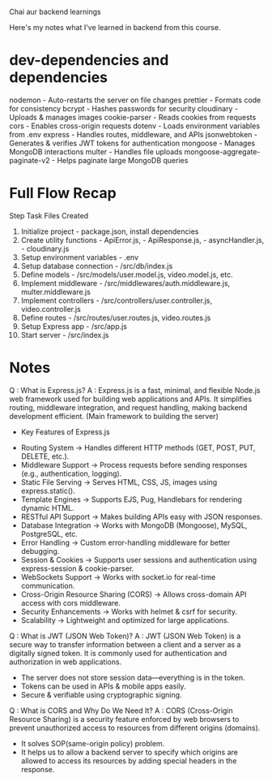 Chai aur backend learnings

Here's my notes what I've learned in backend from this course.


# dev-dependencies and dependencies
nodemon           -	Auto-restarts the server on file changes
prettier          -	Formats code for consistency
bcrypt            -	Hashes passwords for security
cloudinary        -	Uploads & manages images
cookie-parser     -	Reads cookies from requests
cors              -	Enables cross-origin requests
dotenv            -	Loads environment variables from .env
express           -	Handles routes, middleware, and APIs
jsonwebtoken      -	Generates & verifies JWT tokens for authentication
mongoose          -	Manages MongoDB interactions
multer            -	Handles file uploads
mongoose-aggregate-paginate-v2  - Helps paginate large MongoDB queries

# Full Flow Recap
Step	Task	Files Created
1.	Initialize project - package.json, install dependencies
2.	Create utility functions
        - ApiError.js, 
        - ApiResponse.js, 
        - asyncHandler.js, 
        - cloudinary.js
3.	Setup environment variables - .env
4.	Setup database connection - /src/db/index.js
5.	Define models - /src/models/user.model.js, video.model.js, etc.
6.	Implement middleware - /src/middlewares/auth.middleware.js, multer.middleware.js
7.	Implement controllers - /src/controllers/user.controller.js, video.controller.js
8.	Define routes - /src/routes/user.routes.js, video.routes.js
9.	Setup Express app - /src/app.js
10.	Start server - /src/index.js



# Notes
Q : What is Express.js?
A : Express.js is a fast, minimal, and flexible Node.js web framework used for building web applications and APIs. It simplifies routing, middleware integration, and request handling, making backend development efficient. (Main framework to building the server)
* Key Features of Express.js
- Routing System → Handles different HTTP methods (GET, POST, PUT, DELETE, etc.).
- Middleware Support → Process requests before sending responses (e.g., authentication, logging).
- Static File Serving → Serves HTML, CSS, JS, images using express.static().
- Template Engines → Supports EJS, Pug, Handlebars for rendering dynamic HTML.
- RESTful API Support → Makes building APIs easy with JSON responses.
- Database Integration → Works with MongoDB (Mongoose), MySQL, PostgreSQL, etc.
- Error Handling → Custom error-handling middleware for better debugging.
- Session & Cookies → Supports user sessions and authentication using express-session & cookie-parser.
- WebSockets Support → Works with socket.io for real-time communication.
- Cross-Origin Resource Sharing (CORS) → Allows cross-domain API access with cors middleware.
- Security Enhancements → Works with helmet & csrf for security.
- Scalability → Lightweight and optimized for large applications.


Q : What is JWT (JSON Web Token)?
A : JWT (JSON Web Token) is a secure way to transfer information between a client and a server as a digitally signed token. It is commonly used for authentication and authorization in web applications.
- The server does not store session data—everything is in the token.
- Tokens can be used in APIs & mobile apps easily.
- Secure & verifiable using cryptographic signing.


Q : What is CORS and Why Do We Need It?
A : CORS (Cross-Origin Resource Sharing) is a security feature enforced by web browsers to prevent unauthorized access to resources from different origins (domains). 
- It solves SOP(same-origin policy) problem.
- It helps us to allow a backend server to specify which origins are allowed to access its resources by adding special headers in the response.


